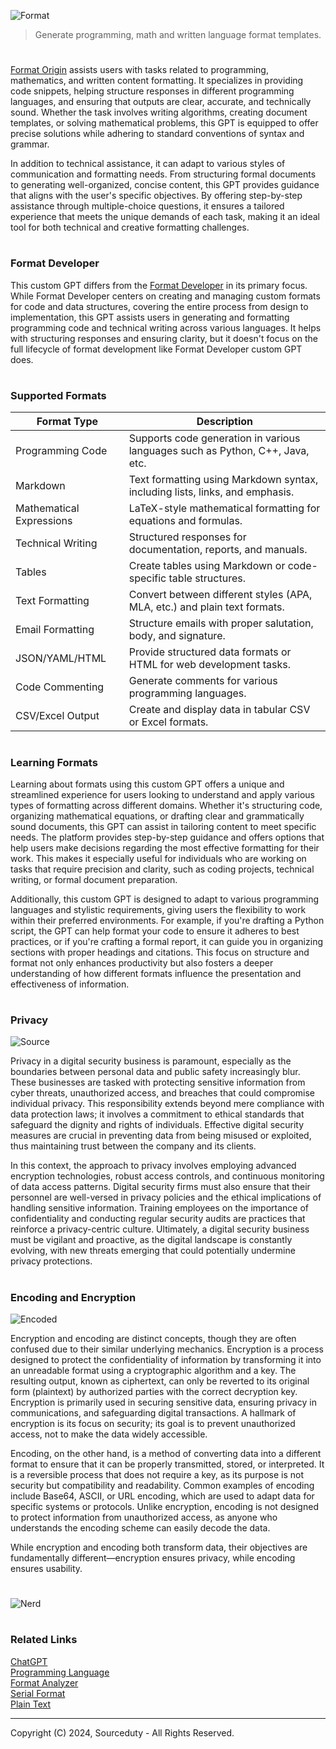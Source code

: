 ![Format](https://github.com/user-attachments/assets/97322146-4d82-4403-95b9-853b0402ea21)

> Generate programming, math and written language format templates.
#

[Format Origin](https://chatgpt.com/g/g-NK1nqd6ci-format-origin) assists users with tasks related to programming, mathematics, and written content formatting. It specializes in providing code snippets, helping structure responses in different programming languages, and ensuring that outputs are clear, accurate, and technically sound. Whether the task involves writing algorithms, creating document templates, or solving mathematical problems, this GPT is equipped to offer precise solutions while adhering to standard conventions of syntax and grammar.

In addition to technical assistance, it can adapt to various styles of communication and formatting needs. From structuring formal documents to generating well-organized, concise content, this GPT provides guidance that aligns with the user's specific objectives. By offering step-by-step assistance through multiple-choice questions, it ensures a tailored experience that meets the unique demands of each task, making it an ideal tool for both technical and creative formatting challenges.

#
### Format Developer

This custom GPT differs from the [Format Developer](https://github.com/sourceduty/Format_Developer) in its primary focus. While Format Developer centers on creating and managing custom formats for code and data structures, covering the entire process from design to implementation, this GPT assists users in generating and formatting programming code and technical writing across various languages. It helps with structuring responses and ensuring clarity, but it doesn't focus on the full lifecycle of format development like Format Developer custom GPT does.

#
### Supported Formats

| Format Type         | Description                                                        |
|---------------------|--------------------------------------------------------------------|
| Programming Code    | Supports code generation in various languages such as Python, C++, Java, etc. |
| Markdown            | Text formatting using Markdown syntax, including lists, links, and emphasis. |
| Mathematical Expressions | LaTeX-style mathematical formatting for equations and formulas. |
| Technical Writing   | Structured responses for documentation, reports, and manuals.      |
| Tables              | Create tables using Markdown or code-specific table structures.    |
| Text Formatting     | Convert between different styles (APA, MLA, etc.) and plain text formats. |
| Email Formatting    | Structure emails with proper salutation, body, and signature.      |
| JSON/YAML/HTML      | Provide structured data formats or HTML for web development tasks. |
| Code Commenting     | Generate comments for various programming languages.              |
| CSV/Excel Output    | Create and display data in tabular CSV or Excel formats.           |

#
### Learning Formats

Learning about formats using this custom GPT offers a unique and streamlined experience for users looking to understand and apply various types of formatting across different domains. Whether it's structuring code, organizing mathematical equations, or drafting clear and grammatically sound documents, this GPT can assist in tailoring content to meet specific needs. The platform provides step-by-step guidance and offers options that help users make decisions regarding the most effective formatting for their work. This makes it especially useful for individuals who are working on tasks that require precision and clarity, such as coding projects, technical writing, or formal document preparation.

Additionally, this custom GPT is designed to adapt to various programming languages and stylistic requirements, giving users the flexibility to work within their preferred environments. For example, if you're drafting a Python script, the GPT can help format your code to ensure it adheres to best practices, or if you're crafting a formal report, it can guide you in organizing sections with proper headings and citations. This focus on structure and format not only enhances productivity but also fosters a deeper understanding of how different formats influence the presentation and effectiveness of information.

#
### Privacy

![Source](https://github.com/user-attachments/assets/d26a9c2c-b5ed-4d8a-90d5-fc0e4ef22ab8)

Privacy in a digital security business is paramount, especially as the boundaries between personal data and public safety increasingly blur. These businesses are tasked with protecting sensitive information from cyber threats, unauthorized access, and breaches that could compromise individual privacy. This responsibility extends beyond mere compliance with data protection laws; it involves a commitment to ethical standards that safeguard the dignity and rights of individuals. Effective digital security measures are crucial in preventing data from being misused or exploited, thus maintaining trust between the company and its clients.

In this context, the approach to privacy involves employing advanced encryption technologies, robust access controls, and continuous monitoring of data access patterns. Digital security firms must also ensure that their personnel are well-versed in privacy policies and the ethical implications of handling sensitive information. Training employees on the importance of confidentiality and conducting regular security audits are practices that reinforce a privacy-centric culture. Ultimately, a digital security business must be vigilant and proactive, as the digital landscape is constantly evolving, with new threats emerging that could potentially undermine privacy protections.

#
### Encoding and Encryption

![Encoded](https://github.com/user-attachments/assets/81378c76-09b4-4ce4-9ce7-d5a31887938e)

Encryption and encoding are distinct concepts, though they are often confused due to their similar underlying mechanics. Encryption is a process designed to protect the confidentiality of information by transforming it into an unreadable format using a cryptographic algorithm and a key. The resulting output, known as ciphertext, can only be reverted to its original form (plaintext) by authorized parties with the correct decryption key. Encryption is primarily used in securing sensitive data, ensuring privacy in communications, and safeguarding digital transactions. A hallmark of encryption is its focus on security; its goal is to prevent unauthorized access, not to make the data widely accessible.

Encoding, on the other hand, is a method of converting data into a different format to ensure that it can be properly transmitted, stored, or interpreted. It is a reversible process that does not require a key, as its purpose is not security but compatibility and readability. Common examples of encoding include Base64, ASCII, or URL encoding, which are used to adapt data for specific systems or protocols. Unlike encryption, encoding is not designed to protect information from unauthorized access, as anyone who understands the encoding scheme can easily decode the data.

While encryption and encoding both transform data, their objectives are fundamentally different—encryption ensures privacy, while encoding ensures usability.

#

![Nerd](https://github.com/user-attachments/assets/4d2d8f07-eee3-41d7-958a-e52eee8c8aed)

#
### Related Links

[ChatGPT](https://github.com/sourceduty/ChatGPT)
<br>
[Programming Language](https://github.com/sourceduty/Format_Developer)
<br>
[Format Analyzer](https://github.com/sourceduty/Format_Analyzer)
<br>
[Serial Format](https://github.com/sourceduty/Serial_Format)
<br>
[Plain Text](https://github.com/sourceduty/Plain_Text)

***
Copyright (C) 2024, Sourceduty - All Rights Reserved.
